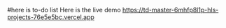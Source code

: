 #here is to-do list
Here is the live demo
https://td-master-6mhfp8l1p-hls-projects-76e5e5bc.vercel.app
